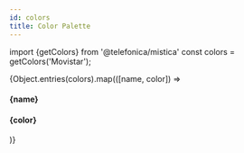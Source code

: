 ```yaml
---
id: colors
title: Color Palette
---
```


import {getColors} from '@telefonica/mistica'
const colors = getColors('Movistar');

<div class="palette">
{Object.entries(colors).map(([name, color]) =>
<div id="cardPalette">
    <div class="cardColor" style={{background: color}}></div>
    <div class="info">
        <h4>{name}</h4>
        <h4>{color}</h4>
    </div>
</div>
)}
</div>